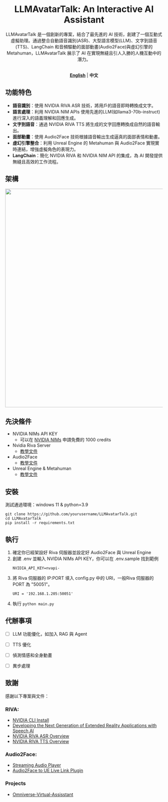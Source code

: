 <div align="center">

<h1>LLMAvatarTalk: An Interactive AI Assistant</h1>
LLMAvatarTalk 是一個創新的專案，結合了最先進的 AI 技術，創建了一個互動式虛擬助理。通過整合自動語音識別(ASR)、大型語言模型(LLM)、文字到語音(TTS)、LangChain 和音頻驅動的面部動畫(Audio2Face)與虛幻引擎的 Metahuman，LLMAvatarTalk 展示了 AI 在實現無縫且引人入勝的人機互動中的潛力。 
<br><br>

[**English**](../../README.md)  | **中文**

</div>

## 功能特色
- **語音識別**：使用 NVIDIA RIVA ASR 技術，將用戶的語音即時轉換成文字。
- **語言處理**：利用 NVIDIA NIM APIs 使用先進的LLM(如llama3-70b-instruct)進行深入的語義理解和回應生成。
- **文字到語音**：通過 NVIDIA RIVA TTS 將生成的文字回應轉換成自然的語音輸出。
- **面部動畫**：使用 Audio2Face 技術根據語音輸出生成逼真的面部表情和動畫。
- **虛幻引擎整合**：利用 Unreal Engine 的 Metahuman 與 Audio2Face 實現實時連結，增強虛擬角色的表現力。
- **LangChain**：簡化 NVIDIA RIVA 和 NVIDIA NIM API 的集成，為 AI 開發提供無縫且高效的工作流程。

## 架構
<img src = "https://github.com/wsxqaza12/LLMAvatarTalk-NVIDIA-RIVA-Audio2Face-Langchain/blob/main/png/architecture%20diagram.png" width ="700" />

## 先決條件
- NVIDIA NIMs API KEY
    - 可以在 [NVIDIA NIMs](https://build.nvidia.com/explore/discover?signin=false&signin_corporate=false) 申請免費的 1000 credits 
- Nvidia Riva Server
   - [教學文件](../RIVA/RIVA_Tutorial.md)
- Audio2Face
   - [教學文件](../Audio2Face/Audio2Face_Tutorial.md)
- Unreal Engine & Metahuman
   - [教學文件](../UE/UE_Tutorial.md)

## 安裝
測試通過環境：windows 11 & python=3.9

```plaintext
git clone https://github.com/yourusername/LLMAvatarTalk.git
cd LLMAvatarTalk
pip install -r requirements.txt
```

## 執行
1. 確定你已經架設好 Riva 伺服器並設定好 Audio2Face 與 Unreal Engine
2. 創建 .env 並輸入 NVIDIA NIMs API KEY，你可以在 .env.sample 找到範例
   ```plaintext
   NVIDIA_API_KEY=nvapi-
   ```
4. 將 Riva 伺服器的 IP:PORT 填入 config.py 中的 URI，一般Riva 伺服器的 PORT 為 "50051"。
   ```plaintext
   URI = '192.168.1.205:50051'
   ```
5. 執行 `python main.py`

## 代辦事項
- [ ] LLM 功能優化，如加入 RAG 與 Agent
- [ ] TTS 優化
- [ ] 偵測情感和全身動畫
- [ ] 異步處理


## 致謝
感謝以下專案與文件：

### RIVA:
  - [NVIDIA CLI Install](https://org.ngc.nvidia.com/setup/installers/cli)
  - [Developing the Next Generation of Extended Reality Applications with Speech AI](https://developer.nvidia.com/blog/developing-the-next-generation-of-extended-reality-applications-with-speech-ai/)
  - [NVIDIA RIVA ASR Overview](https://docs.nvidia.com/deeplearning/riva/user-guide/docs/asr/asr-overview.html)
  - [NVIDIA RIVA TTS Overview](https://docs.nvidia.com/deeplearning/riva/user-guide/docs/tts/tts-overview.html)

### Audio2Face:
  - [Streaming Audio Player](https://docs.omniverse.nvidia.com/audio2face/latest/user-manual/audio2face-tool/streaming-audio-player.html)
  - [Audio2Face to UE Live Link Plugin](https://docs.omniverse.nvidia.com/audio2face/latest/user-manual/livelink-ue-plugin.html)
  
### Projects
- [Omniverse-Virtual-Assisstant](https://github.com/zslrmhb/Omniverse-Virtual-Assisstant)


